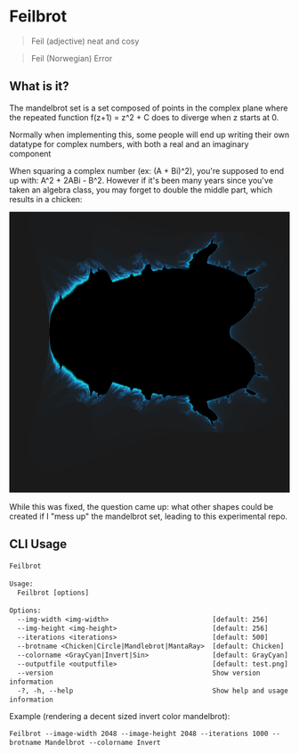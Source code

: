 # Feilbrot

> Feil
> (adjective) neat and cosy

> Feil (Norwegian)
> Error

## What is it?

The mandelbrot set is a set composed of points in the complex plane where the repeated function f(z+1) = z^2 + C does to diverge when z starts at 0. 

Normally when implementing this, some people will end up writing their own datatype for complex numbers, with both a real and an imaginary component

When squaring a complex number (ex: (A + Bi)^2), you're supposed to end up with: A^2 + 2ABi - B^2. However if it's been many years since you've taken an algebra class, you may forget to double the middle part, which results in a chicken:

![Chickebrot](docs/renders/2d/Chicken.png)

While this was fixed, the question came up: what other shapes could be created if I "mess up" the mandelbrot set, leading to this experimental repo.


## CLI Usage

```
Feilbrot

Usage:
  Feilbrot [options]

Options:
  --img-width <img-width>                          [default: 256]
  --img-height <img-height>                        [default: 256]
  --iterations <iterations>                        [default: 500]
  --brotname <Chicken|Circle|Mandlebrot|MantaRay>  [default: Chicken]
  --colorname <GrayCyan|Invert|Sin>                [default: GrayCyan]
  --outputfile <outputfile>                        [default: test.png]
  --version                                        Show version information
  -?, -h, --help                                   Show help and usage information
```

Example (rendering a decent sized invert color mandelbrot):

```
Feilbrot --image-width 2048 --image-height 2048 --iterations 1000 --brotname Mandelbrot --colorname Invert
```
